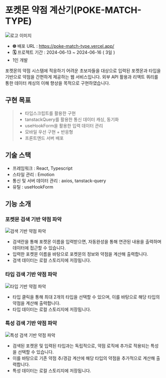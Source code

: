 # 포켓몬 약점 계산기(POKE-MATCH-TYPE)
![로고 이미지](https://velog.velcdn.com/images/changwoo/post/8fe6e6f4-31e2-4bf7-855a-bc0b6594418c/image.png)
- **🌐** 배포 URL : https://poke-match-type.vercel.app/
- **🗓️** 프로젝트 기간 :  2024-06-13 ~ 2024-06-16 ( 3일 )
- 1인 개발

포켓몬의 약점 시스템에 적응하기 어려운 초보자들을 대상으로 입력된 포켓몬과 타입을 기반으로 약점을 간편하게 제공하는 웹 서비스입니다. 외부 API 활용과 리액트 쿼리를 통한 데이터 캐싱의 이해 향상을 목적으로 구현하였습니다.

## 구현 목표

> - 타입스크립트를 활용한 구현
> - tanstackQuery를 활용한 통신 데이터 캐싱, 동기화
> - useHookForm을 활용한 입력 데이터 관리
> - 모바일 우선 구현 + 반응형
> - 프론트엔드 서버 배포

## 기술 스택

- 프레임워크 : React, Typescript
- 스타일 관리 : Emotion
- 통신 및 서버 데이터 관리  : axios, tanstack-query
- 유틸 : useHookForm

## 기능 소개

### 포켓몬 검색 기반 약점 파악
![검색 기반 약점 파악](https://velog.velcdn.com/images/changwoo/post/9195b2ca-9d69-4473-b862-4c532b0d6437/image.gif)
<br/>
* 검색란을 통해 포켓몬 이름을 입력받으면, 자동완성을 통해 연관된 내용을 출력하며 데이터에 접근할 수 있습니다.
* 입력한 포켓몬 이름을 바탕으로 포켓몬의 정보와 약점을 계산해 출력합니다.
* 검색 데이터는 로컬 스토리지에 저장됩니다.

### 타입 검색 기반 약점 파악
![타입 기반 약점 파악](https://velog.velcdn.com/images/changwoo/post/38a0e59f-9788-4f0f-af14-6507077f08e6/image.gif)
<br/>
* 타입 클릭을 통해 최대 2개의 타입을 선택할 수 있으며, 이를 바탕으로 해당 타입의 약점을 계산해 출력합니다.
* 타입 데이터는 로컬 스토리지에 저장됩니다.

### 특성 검색 기반 약점 파악
![특성 검색 기반 약점 파악](https://velog.velcdn.com/images/changwoo/post/684560c1-24f1-4e53-b8fe-b23a8acfd17b/image.gif)
<br/>
* 검색된 포켓몬 및 입력된 타입과는 독립적으로, 약점 로직에 추가로 적용되는 특성을 선택할 수 있습니다.
* 이를 바탕으로 기존 약점 추/경감 계산에 해당 타입의 약점을 추가적으로 계산해 출력합니다.
* 특성 데이터는 로컬 스토리지에 저장됩니다.
